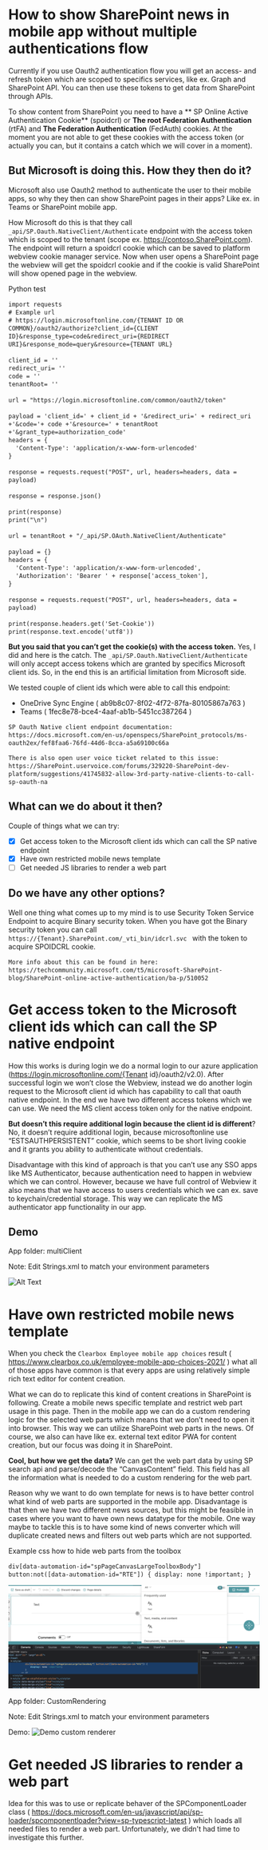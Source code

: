 # How to show SharePoint news in mobile app without multiple authentications flow
Currently if you use Oauth2 authentication flow you will get an access- and refresh token which are scoped to specifics services, like ex. Graph and SharePoint API. You can then use these tokens to get data from SharePoint through APIs.

To show content from SharePoint you need to have a ** SP Online Active Authentication Cookie** (spoidcrl) or **The root Federation Authentication** (rtFA) and **The Federation Authentication** (FedAuth) cookies. At the moment you are not able to get these cookies with the access token (or actually you can, but it contains a catch which we will cover in a moment).

## But Microsoft is doing this. How they then do it?
Microsoft also use Oauth2 method to authenticate the user to their mobile apps, so why they then can show SharePoint pages in their apps? Like ex. in Teams or SharePoint mobile app.

How Microsoft do this is that they call `_api/SP.Oauth.NativeClient/Authenticate` endpoint with the access token which is scoped to the tenant (scope ex. https://contoso.SharePoint.com). The endpoint will return a spoidcrl cookie which can be saved to platform webview cookie manager service. Now when user opens a SharePoint page the webview will get the spoidcrl cookie and if the cookie is valid SharePoint will show opened page in the webview.

Python test
```
import requests
# Example url
# https://login.microsoftonline.com/{TENANT ID OR COMMON}/oauth2/authorize?client_id={CLIENT ID}&response_type=code&redirect_uri={REDIRECT URI}&response_mode=query&resource={TENANT URL}

client_id = ''
redirect_uri= ''
code = ''
tenantRoot= ''

url = "https://login.microsoftonline.com/common/oauth2/token"

payload = 'client_id=' + client_id + '&redirect_uri=' + redirect_uri +'&code='+ code +'&resource=' + tenantRoot +'&grant_type=authorization_code'
headers = {
  'Content-Type': 'application/x-www-form-urlencoded'
}

response = requests.request("POST", url, headers=headers, data = payload)

response = response.json()

print(response)
print("\n")

url = tenantRoot + "/_api/SP.OAuth.NativeClient/Authenticate"

payload = {}
headers = {
  'Content-Type': 'application/x-www-form-urlencoded',
  'Authorization': 'Bearer ' + response['access_token'],
}

response = requests.request("POST", url, headers=headers, data = payload)

print(response.headers.get('Set-Cookie'))
print(response.text.encode('utf8'))
```

**But you said that you can’t get the cookie(s) with the access token.**
Yes, I did and here is the catch. The `_api/SP.Oauth.NativeClient/Authenticate` will only accept access tokens which are granted by specifics Microsoft client ids. So, in the end this is an artificial limitation from Microsoft side.

We tested couple of client ids which were able to call this endpoint:

* OneDrive Sync Engine ( ab9b8c07-8f02-4f72-87fa-80105867a763 ) 
* Teams ( 1fec8e78-bce4-4aaf-ab1b-5451cc387264 )

```
SP Oauth Native client endpoint documentation:
https://docs.microsoft.com/en-us/openspecs/SharePoint_protocols/ms-oauth2ex/fef8faa6-76fd-44d6-8cca-a5a69100c66a
```
```
There is also open user voice ticket related to this issue:
https://SharePoint.uservoice.com/forums/329220-SharePoint-dev-platform/suggestions/41745832-allow-3rd-party-native-clients-to-call-sp-oauth-na
```

## What can we do about it then?
Couple of things what we can try:

- [x] Get access token to the Microsoft client ids which can call the SP native endpoint
- [x] Have own restricted mobile news template
- [ ] Get needed JS libraries to render a web part

## Do we have any other options?
Well one thing what comes up to my mind is to use Security Token Service Endpoint to acquire Binary security token. When you have got the Binary security token you can call `https://{Tenant}.SharePoint.com/_vti_bin/idcrl.svc ` with the token to acquire SPOIDCRL cookie.
```
More info about this can be found in here:
https://techcommunity.microsoft.com/t5/microsoft-SharePoint-blog/SharePoint-online-active-authentication/ba-p/510052
```

# Get access token to the Microsoft client ids which can call the SP native endpoint
How this works is during login we do a normal login to our azure application (https://login.microsoftonline.com/{Tenant id}/oauth2/v2.0). After successful login we won’t close the Webview, instead we do another login request to the Microsoft client id which has capability to call that oauth native endpoint. In the end we have two different access tokens which we can use. We need the MS client access token only for the native endpoint.

**But doesn’t this require additional login because the client id is different**? No, it doesn’t require additional login, because microsoftonline use “ESTSAUTHPERSISTENT” cookie, which seems to be short living cookie and it grants you ability to authenticate without credentials.

Disadvantage with this kind of approach is that you can’t use any SSO apps like MS Authenticator, because authentication need to happen in webview which we can control. However, because we have full control of Webview it also means that we have access to users credentials which we can ex. save to keychain/credential storage. This way we can replicate the MS authenticator app functionality in our app.

## Demo
App folder: multiClient

Note: Edit Strings.xml to match your environment parameters

![Alt Text](./media/multi-client.gif)

# Have own restricted mobile news template
When you check the `Clearbox Employee mobile app choices` result ( https://www.clearbox.co.uk/employee-mobile-app-choices-2021/ ) what all of those apps have common is that every apps are using relatively simple rich text editor for content creation.

What we can do to replicate this kind of content creations in SharePoint is following. Create a mobile news specific template and restrict web part usage in this page. Then in the mobile app we can do a custom rendering logic for the selected web parts which means that we don’t need to open it into browser. This way we can utilize SharePoint web parts in the news. Of course, we also can have like ex. external text editor PWA for content creation, but our focus was doing it in SharePoint.

**Cool, but how we get the data?** We can get the web part data by using SP search api and parse/decode the “CanvasContent” field. This field has all the information what is needed to do a custom rendering for the web part.

Reason why we want to do own template for news is to have better control what kind of web parts are supported in the mobile app. Disadvantage is that then we have two different news sources, but this might be feasible in cases where you want to have own news datatype for the mobile. One way maybe to tackle this is to have some kind of news converter which will duplicate created news and filters out web parts which are not supported.


Example css how to hide web parts from the toolbox
```
div[data-automation-id="spPageCanvasLargeToolboxBody"] button:not([data-automation-id="RTE"]) { display: none !important; }
```
![css](./media/css-hide-web-parts.png)

App folder: CustomRendering

Note: Edit Strings.xml to match your environment parameters

Demo:
![Demo custom renderer](./media/custom-renderer.gif)

# Get needed JS libraries to render a web part
Idea for this was to use or replicate behaver of the SPComponentLoader class ( https://docs.microsoft.com/en-us/javascript/api/sp-loader/spcomponentloader?view=sp-typescript-latest ) which loads all needed files to render a web part. Unfortunately, we didn't had time to investigate this further.

